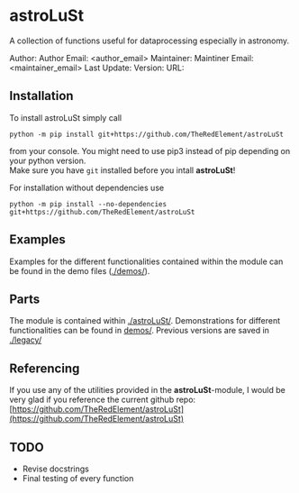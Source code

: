 # astroLuSt

A collection of functions useful for dataprocessing especially in astronomy.

Author: <author>
Author Email: <author_email>
Maintainer: <maintainer>
Maintiner Email: <maintainer_email>
Last Update: <lastupdate>
Version: <version>
URL: <url>

## Installation

To install astroLuSt simply call
```shell
python -m pip install git+https://github.com/TheRedElement/astroLuSt
```
from your console.
You might need to use pip3 instead of pip depending on your python version. <br>
Make sure you have `git` installed before you intall __astroLuSt__!

For installation without dependencies use
```shell
python -m pip install --no-dependencies git+https://github.com/TheRedElement/astroLuSt
```

## Examples

Examples for the different functionalities contained within the module can be found in the demo files ([./demos/](./demos/)).

## Parts
The module is contained within [./astroLuSt/](./astroLuSt/).
Demonstrations for different functionalities can be found in [demos/](./demos/).
Previous versions are saved in [./legacy/](./legacy/)

## Referencing

If you use any of the utilities provided in the __astroLuSt__-module, I would be very glad if you reference the current github repo:
[https://github.com/TheRedElement/astroLuSt](https://github.com/TheRedElement/astroLuSt)

## TODO
* Revise docstrings
* Final testing of every function